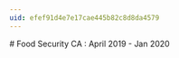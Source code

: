 ```yaml
---
uid: efef91d4e7e17cae445b82c8d8da4579
---
```


﻿# Food Security CA : April 2019 - Jan 2020

 





